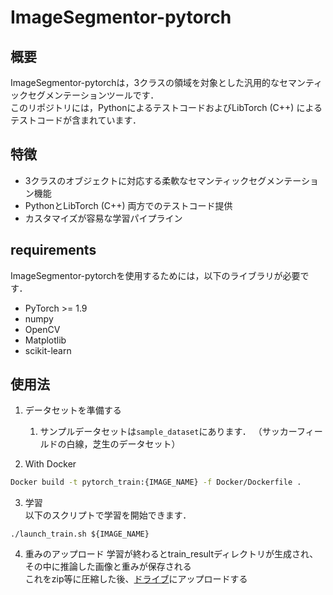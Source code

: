 # ImageSegmentor-pytorch

## 概要
ImageSegmentor-pytorchは，3クラスの領域を対象とした汎用的なセマンティックセグメンテーションツールです．  
このリポジトリには，PythonによるテストコードおよびLibTorch (C++) によるテストコードが含まれています．  

## 特徴
- 3クラスのオブジェクトに対応する柔軟なセマンティックセグメンテーション機能
- PythonとLibTorch (C++) 両方でのテストコード提供
- カスタマイズが容易な学習パイプライン

## requirements
ImageSegmentor-pytorchを使用するためには，以下のライブラリが必要です．
- PyTorch >= 1.9
- numpy
- OpenCV
- Matplotlib
- scikit-learn

  
## 使用法
1. データセットを準備する
   
    1. サンプルデータセットは`sample_dataset`にあります． （サッカーフィールドの白線，芝生のデータセット）
  

3. With Docker   
```bash
Docker build -t pytorch_train:{IMAGE_NAME} -f Docker/Dockerfile .
```  
  
3. 学習  
以下のスクリプトで学習を開始できます．  
```
./launch_train.sh ${IMAGE_NAME}
```  
  
4. 重みのアップロード
学習が終わるとtrain_resultディレクトリが生成され、その中に推論した画像と重みが保存される  
これをzip等に圧縮した後、[ドライブ](https://drive.google.com/drive/folders/1wbTg-Qi8e7yRFnhCzvoHUJVgPb4OyEwH?usp=sharing)にアップロードする
